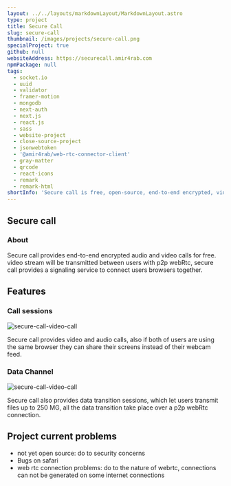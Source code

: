 ```yaml
---
layout: ../../layouts/markdownLayout/MarkdownLayout.astro
type: project
title: Secure Call
slug: secure-call
thumbnail: /images/projects/secure-call.png
specialProject: true
github: null
websiteAddress: https://securecall.amir4rab.com
npmPackage: null
tags:
  - socket.io
  - uuid
  - validator
  - framer-motion
  - mongodb
  - next-auth
  - next.js
  - react.js
  - sass
  - website-project
  - close-source-project
  - jsonwebtoken
  - '@amir4rab/web-rtc-connector-client'
  - gray-matter
  - qrcode
  - react-icons
  - remark
  - remark-html
shortInfo: 'Secure call is free, open-source, end-to-end encrypted, video/audio calling website.'
---
```


## Secure call

### About

Secure call provides end-to-end encrypted audio and video calls for free. video stream will be transmitted between users with p2p webRtc, secure call provides a signaling service to connect users browsers together.

## Features

### Call sessions

![secure-call-video-call](/images/projects-assets/secure-call-0.png)

Secure call provides video and audio calls, also if both of users are using the same browser they can share their screens instead of their webcam feed.

### Data Channel

![secure-call-video-call](/images/projects-assets/secure-call-1.png)

Secure call also provides data transition sessions, which let users transmit files up to 250 MG, all the data transition take place over a p2p webRtc connection.


## Project current problems

- not yet open source: do to security concerns
- Bugs on safari
- web rtc connection problems: do to the nature of webrtc, connections can not be generated on some internet connections
